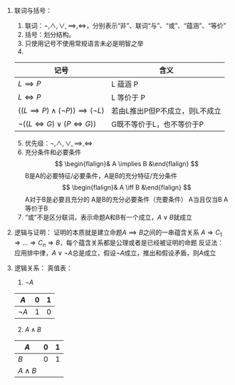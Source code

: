 1. 联词与括号：
	1. 联词：$\neg,\land,\lor,\implies,\iff$，分别表示“非”、联词“与”、“或”、“蕴涵”、“等价”
	 2. 括号：划分结构。
	3. 只使用记号不使用常规语言未必是明智之举
	4. 
 
	 | 记号                                                | 含义                           |
	 | --------------------------------------------------- | ------------------------------ |
	 | $L \implies P$                                      | L 蕴涵 P                       |
	 | $L \iff P$                                          | L 等价于 P                     |
	 | $((L \implies P) \land (\neg P)) \implies (\neg L)$ | 若由L推出P但P不成立，则L不成立 |
	 | $\neg((L \iff G)\lor(P \iff G))$                    | G既不等价于L，也不等价于P      |
	5. 优先级：$\neg,\land,\lor,\implies,\iff$
	 6. 充分条件和必要条件
	  $$ \begin{flalign}& A \implies B  &\end{flalign} $$
	   B是A的必要特征/必要条件，A是B的充分特征/充分条件
	$$ \begin{flalign}& A \iff B  &\end{flalign} $$
	 A对于B是必要且充分的
	  A是B的充分必要条件（充要条件）
	   A当且仅当B
	A等价于B
	 7. “或”不是区分联词，表示命题A和B有一个成立，$A \lor B$就成立
2. 逻辑与证明：
	证明的本质就是建立命题$A \implies B$之间的一串蕴含关系 $A \Rightarrow C_1 \Rightarrow \dots \Rightarrow C_n \Rightarrow B$，每个蕴含关系都是公理或者是已经被证明的命题
	 反证法：应用排中律，$A\lor\neg A$总是成立，假设$\neg A$成立，推出和假设矛盾，则$A$成立
3. 逻辑关系：
	真值表：
	 1. $\neg A$

	  | $A$      | 0   | 1   |
	  | -------- | --- | --- |
	  | $\neg A$ | 1   | 0   | 

	2. $A \land B$

	 | $A$         | 0   | 1   |
	 | ----------- | --- | --- |
	 | $B$         | 0   | 1   |
	 | $A \land B$ |     |     |
